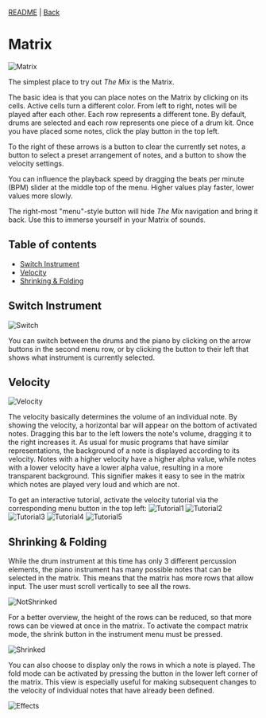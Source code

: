 [README](../../../README.md) | [Back](LOCAL_INSTRUMENTS.md)

# Matrix
![Matrix](images/matrix.png)

The simplest place to try out *The Mix* is the Matrix.

The basic idea is that you can place notes on the Matrix by clicking on its cells. Active cells turn a different color. From left to right, notes will be played after each other. Each row represents a different tone. By default, drums are selected and each row represents one piece of a drum kit. Once you have placed some notes, click the play button in the top left.

To the right of these arrows is a button to clear the currently set notes, a button to select a preset arrangement of notes, and a button to show the velocity settings.

You can influence the playback speed by dragging the beats per minute (BPM) slider at the middle top of the menu. Higher values play faster, lower values more slowly.

The right-most "menu"-style button will hide *The Mix* navigation and bring it back. Use this to immerse yourself in your Matrix of sounds.

## Table of contents
* [Switch Instrument](#switch-instrument)
* [Velocity](#velocity)
* [Shrinking & Folding](#shrinking-folding)

## Switch Instrument
![Switch](images/switch.jpeg)

You can switch between the drums and the piano by clicking on the arrow buttons in the second menu row, or by clicking the button to their left that shows what instrument is currently selected.

## Velocity
![Velocity](images/velocity.jpeg)

The velocity basically determines the volume of an individual note. 
By showing the velocity, a horizontal bar will appear on the bottom of activated notes. Dragging this bar to the left lowers the note's volume, dragging it to the right increases it.
As usual for music programs that have similar representations, the background of a note is displayed according to its velocity. Notes with a higher velocity have a higher alpha value, while notes with a lower velocity have a lower alpha value, resulting in a more transparent background.
This signifier makes it easy to see in the matrix which notes are played very loud and which are not.

To get an interactive tutorial, activate the velocity tutorial via the corresponding menu button in the top left:
![Tutorial1](images/tutorial1.png)
![Tutorial2](images/tutorial2.png)
![Tutorial3](images/tutorial3.png)
![Tutorial4](images/tutorial4.png)
![Tutorial5](images/tutorial5.jpeg)

## Shrinking & Folding
While the drum instrument at this time has only 3 different percussion elements, the piano instrument has many possible notes that can be selected in the matrix.
This means that the matrix has more rows that allow input. The user must scroll vertically to see all the rows. 

![NotShrinked](images/not-shrinked.jpeg)

For a better overview, the height of the rows can be reduced, so that more rows can be viewed at once in the matrix.
To activate the compact matrix mode, the shrink button in the instrument menu must be pressed.

![Shrinked](images/shrinked.jpeg)

You can also choose to display only the rows in which a note is played. The fold mode can be activated by pressing the button in the lower left corner of the matrix. This view is especially useful for making subsequent changes to the velocity of individual notes that have already been defined. 

![Effects](images/shrinked-and-folded.jpeg)
